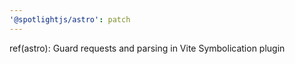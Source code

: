 ```yaml
---
'@spotlightjs/astro': patch
---
```


ref(astro): Guard requests and parsing in Vite Symbolication plugin
